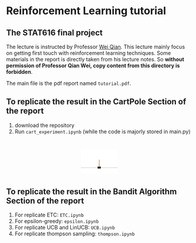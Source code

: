# Reinforcement Learning tutorial
## The STAT616 final project

The lecture is instructed by Professor [Wei Qian](https://sites.google.com/a/udel.edu/weiqian/). This lecture mainly focus on getting first touch with reinforcement learning techniques. Some materials in the report is directly taken from his lecture notes. So **without permission of Professor Qian Wei, copy content from this directory is forbidden**.

The main file is the pdf report named `tutorial.pdf`.

## To replicate the result in the CartPole Section of the report
1. download the repository
2. Run `cart_experiment.ipynb` (while the code is majorly stored in main.py)

<h1 align="center"> <img width="100" src="example.gif"> </h1>


## To replicate the result in the Bandit Algorithm Section of the report
1. For replicate ETC: `ETC.ipynb`
2. For epsilon-greedy: `epsilon.ipynb`
3. For replicate UCB and LinUCB: `UCB.ipynb`
4. For replicate thompson sampling: `thompson.ipynb`

